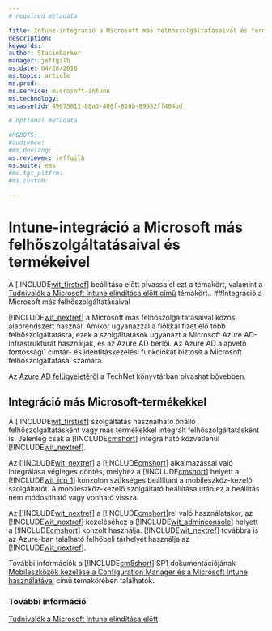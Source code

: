 ```yaml
---
# required metadata

title: Intune-integráció a Microsoft más felhőszolgáltatásaival és termékeivel
description:
keywords:
author: Staciebarker
manager: jeffgilb
ms.date: 04/28/2016
ms.topic: article
ms.prod:
ms.service: microsoft-intune
ms.technology:
ms.assetid: 49675811-08a3-408f-810b-89552ff404bd

# optional metadata

#ROBOTS:
#audience:
#ms.devlang:
ms.reviewer: jeffgilb
ms.suite: ems
#ms.tgt_pltfrm:
#ms.custom:

---
```


# Intune-integráció a Microsoft más felhőszolgáltatásaival és termékeivel

A [!INCLUDE[wit_firstref](../includes/wit_firstref_md.md)] beállítása előtt olvassa el ezt a témakört, valamint a [Tudnivalók a Microsoft Intune elindítása előtt című](what-to-know-before-you-start-microsoft-intune.md) témakört..
##Integráció a Microsoft más felhőszolgáltatásaival


[!INCLUDE[wit_nextref](../includes/wit_nextref_md.md)] a Microsoft más felhőszolgáltatásaival közös alaprendszert használ. Amikor ugyanazzal a fiókkal fizet elő több felhőszolgáltatásra, ezek a szolgáltatások ugyanazt a Microsoft Azure AD-infrastruktúrát használják, és az Azure AD bérlői. Az Azure AD alapvető fontosságú címtár- és identitáskezelési funkciókat biztosít a Microsoft felhőszolgáltatásai számára.

Az [Azure AD felügyeletéről](http://technet.microsoft.com/library/hh967611.aspx) a TechNet könyvtárban olvashat bővebben.

## Integráció más Microsoft-termékekkel
A [!INCLUDE[wit_firstref](../includes/wit_firstref_md.md)] szolgáltatás használható önálló felhőszolgáltatásként vagy más termékekkel integrált felhőszolgáltatásként is. Jelenleg csak a [!INCLUDE[cmshort](../includes/cmshort_md.md)] integrálható közvetlenül [!INCLUDE[wit_nextref](../includes/wit_nextref_md.md)].

Az [!INCLUDE[wit_nextref](../includes/wit_nextref_md.md)] a [!INCLUDE[cmshort](../includes/cmshort_md.md)] alkalmazással való integrálása végleges döntés, melyhez a [!INCLUDE[cmshort](../includes/cmshort_md.md)] helyett a [!INCLUDE[wit_icp_1](../includes/wit_icp_1_md.md)] konzolon szükséges beállítani a mobileszköz-kezelő szolgáltatót. A mobileszköz-kezelő szolgáltató beállítása után ez a beállítás nem módosítható vagy vonható vissza.

Az [!INCLUDE[wit_nextref](../includes/wit_nextref_md.md)] a [!INCLUDE[cmshort](../includes/cmshort_md.md)]rel való használatakor, az [!INCLUDE[wit_nextref](../includes/wit_nextref_md.md)] kezeléséhez a [!INCLUDE[wit_adminconsole](../includes/wit_adminconsole_md.md)] helyett a [!INCLUDE[cmshort](../includes/cmshort_md.md)] konzolt használja. [!INCLUDE[wit_nextref](../includes/wit_nextref_md.md)] továbbra is az Azure-ban található felhőbeli tárhelyét használja az [!INCLUDE[wit_nextref](../includes/wit_nextref_md.md)].

További információk a [!INCLUDE[cm5short](../includes/cm5short_md.md)] SP1 dokumentációjának [Mobileszközök kezelése a Configuration Manager és a Microsoft Intune használatával](http://msdn.microsoft.com/library/2c6bd0e5-d436-41c8-bf38-30152d76be10) című témakörében találhatók.

### További információ
[Tudnivalók a Microsoft Intune elindítása előtt](what-to-know-before-you-start-microsoft-intune.md)

<!--HONumber=May16_HO1-->


